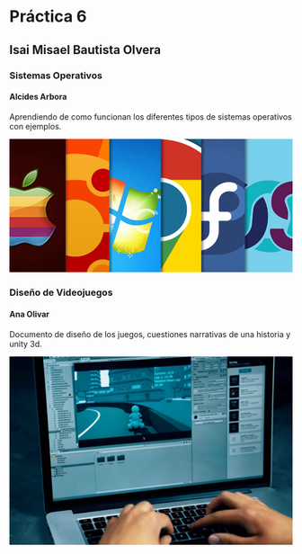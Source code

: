 # Práctica 6 
## Isai Misael Bautista Olvera
### Sistemas Operativos
#### Alcides Arbora
Aprendiendo de como funcionan los diferentes tipos de sistemas operativos con ejemplos.

![Sistemas Operativos](/sistemas-operativos-YMANT.png.webp)

### Diseño de Videojuegos 
#### Ana Olivar
Documento de diseño de los juegos, cuestiones narrativas de una historia y unity 3d.

![Diseño de videojuegos](/DiseñoVideojuegso.jpg)

